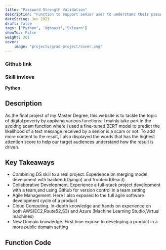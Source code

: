 ```yaml
---
title: "Password Strength Validation"
description: "Function to support senior user to understand their password strength"
dateString: Jun 2023
draft: false
tags: ["Python", 'Xgboost','Sklearn']
showToc: False
weight: 201
cover:
    image: "projects/grad-project/cover.png"
--- 
```

### Github link

### Skill invlove
**Python**

## Description
As the final project of my Master Degree, this website is to tackle the topic of digital poverty by applying various functions. I mainly take part in the avoidng scam function where i used a fine-tuned BERT model to predict the likelihood of a text message received by a senior is a scam or not.
To add more content to the result, I also displayed the words that has the highest attention score to help our target audiences understand how the result is driven.

## Key Takeaways
- Combining DS skill to a real project. Experience on merging model develpment with backend(Django) and frontend(React).
- Collaborative Development. Experience a full-stack project development with a team,and using Github for version control in a team setting
- Agile Management. Here I also exposed to the full agile software development cycle of a product
- Cloud Computing. In-depth knowledge and hands on experience on both AWS(EC2,Route52,S3) and Azure (Machine Learning Studio,Virtual machines)
- New Domain knowledge. First time expose to developing a product in a more public domain setting

## Function Code
```python